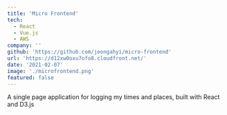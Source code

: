 ```yaml
---
title: 'Micro Frontend'
tech:
  - React
  - Vue.js
  - AWS
company: ''
github: 'https://github.com/jeongahyi/micro-frontend'
url: 'https://d12xw0oxu7ofo8.cloudfront.net/'
date: '2021-02-07'
image: './microfrontend.png'
featured: false
---
```


A single page application for logging my times and places, built with React and D3.js